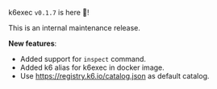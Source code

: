 k6exec `v0.1.7` is here 🎉!

This is an internal maintenance release.

**New features**:

- Added support for `inspect` command.
- Added k6 alias for k6exec in docker image.
- Use https://registry.k6.io/catalog.json as default catalog.
